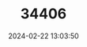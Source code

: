 ---
title: "34406"
category: "Pouteria rufotomentosa"
draft: false
date: 2024-02-22 13:03:50
languages:
  Spanish; Castilian: ["Zapotillo de Montana"]
---